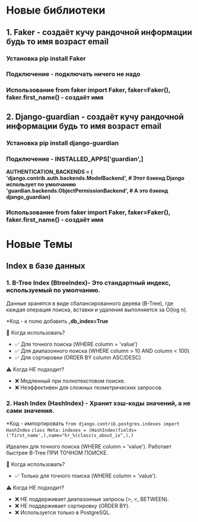 
# Новые библиотеки

  ## 1. Faker - создаёт кучу рандочной информации будь то имя возраст email 
  ### Установка **pip install Faker**
  ### Подключение - подключать ничего не надо 
  ### Использование from faker import Faker, faker=Faker(), faker.first_name() - создаёт имя 


  ## 2. Django-guardian - создаёт кучу рандочной информации будь то имя возраст email 
  ### Установка **pip install django-guardian**
  ### Подключение - **INSTALLED_APPS['guardian',]** 
   **AUTHENTICATION_BACKENDS = (**
    **'django.contrib.auth.backends.ModelBackend', # Этот бэкенд Django использует по умолчанию**
    **'guardian.backends.ObjectPermissionBackend', # А это  бэкенд django_guardian)**
  ### Использование from faker import Faker, faker=Faker(), faker.first_name() - создаёт имя 

# Новые Темы 

  ## Index в базе данных 
  ### 1. B-Tree Index (BtreeIndex)- Это стандартный индекс, используемый по умолчанию.
  Данные хранятся в виде сбалансированного дерева (B-Tree), где каждая операция поиска, вставки и удаления выполняется за O(log n).

  *Код - к полю добавить **,db_index=True**
  
  🔹 Когда использовать?
  - ✅ Для точного поиска (WHERE column = 'value')
  - ✅ Для диапазонного поиска (WHERE column > 10 AND column < 100)
  - ✅ Для сортировки (ORDER BY column ASC/DESC)

  ⚠️ Когда НЕ подходит?
  - ❌ Медленный при полнотекстовом поиске.
  - ❌ Неэффективен для сложных геометрических запросов.

  ### 2. Hash Index (HashIndex) - Хранит хэш-коды значений, а не сами значения.
  
  *Код - импортировать `from django.contrib.postgres.indexes import HashIndex`
  `class Meta:`
    `indexes = (HashIndex(fields=('first_name',),name="hr_%(class)s_about_ix",),)`
  
  Идеален для точного поиска (WHERE column = 'value').
  Работает быстрее B-Tree ПРИ ТОЧНОМ ПОИСКЕ.

  🔹 Когда использовать?
  
  - ✅ Только для точного поиска (WHERE column = 'value').

  ⚠️ Когда НЕ подходит?
  - ❌ НЕ поддерживает диапазонные запросы (>, <, BETWEEN).
  - ❌ НЕ поддерживает сортировку (ORDER BY).
  - ❌ Используется только в PostgreSQL.